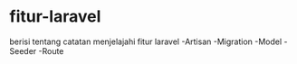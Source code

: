 # fitur-laravel

berisi tentang catatan menjelajahi fitur laravel
-Artisan
-Migration
-Model
-Seeder
-Route
